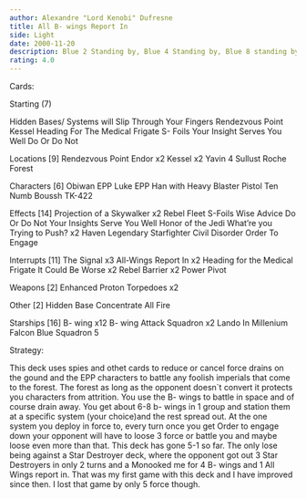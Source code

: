 ```yaml
---
author: Alexandre "Lord Kenobi" Dufresne
title: All B- wings Report In
side: Light
date: 2000-11-20
description: Blue 2 Standing by, Blue 4 Standing by, Blue 8 standing by, Blue 11 standing by, blue 9 standing by, blue 3 standing by.
rating: 4.0
---
```

Cards: 

Starting (7)

Hidden Bases/ Systems will Slip Through Your Fingers
Rendezvous Point
Kessel
Heading For The Medical Frigate
S- Foils
Your Insight Serves You Well
Do Or Do Not

Locations [9]
Rendezvous Point
Endor x2
Kessel x2
Yavin 4
Sullust
Roche
Forest

Characters [6]
Obiwan EPP
Luke EPP
Han with Heavy Blaster Pistol
Ten Numb
Boussh
TK-422

Effects [14]
Projection of a Skywalker x2
Rebel Fleet
S-Foils
Wise Advice
Do Or Do Not
Your Insights Serve You Well
Honor of the Jedi
What’re you Trying to Push? x2
Haven
Legendary Starfighter
Civil Disorder
Order To Engage

Interrupts [11]
The Signal x3
All-Wings Report In x2
Heading for the Medical Frigate
It Could Be Worse x2
Rebel Barrier x2
Power Pivot

Weapons [2]
Enhanced Proton Torpedoes x2

Other [2]
Hidden Base
Concentrate All Fire

Starships [16]
B- wing x12
B- wing Attack Squadron x2
Lando In Millenium Falcon
Blue Squadron 5



Strategy: 

This deck uses spies and othet cards to reduce or cancel force drains on the gound and the EPP characters to battle any foolish imperials that come to the forest. The forest as long as the opponent doesn`t convert it protects you characters from attrition. You use the B- wings to battle in space and of course drain away. You get about 6-8 b- wings in 1 group and station them at a specific system (your choice)and the rest spread out. At the one system you deploy in force to, every turn once you get Order to engage down your opponent will have to loose 3 force or battle you and maybe loose even more than that. This deck has gone 5-1 so far. The only lose being against a Star Destroyer deck, where the opponent got out 3 Star Destroyers in only 2 turns and a Monooked me for 4 B- wings and 1 All Wings report in. That was my first game with this deck and I have improved since then. I lost that game by only 5 force though.	 